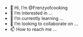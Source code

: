 - 👋 Hi, I’m @Frenzyofcooking
- 👀 I’m interested in ...
- 🌱 I’m currently learning ...
- 💞️ I’m looking to collaborate on ...
- 📫 How to reach me ...

<!---
Frenzyofcooking/Frenzyofcooking is a ✨ special ✨ repository because its `README.md` (this file) appears on your GitHub profile.
You can click the Preview link to take a look at your changes.
--->
